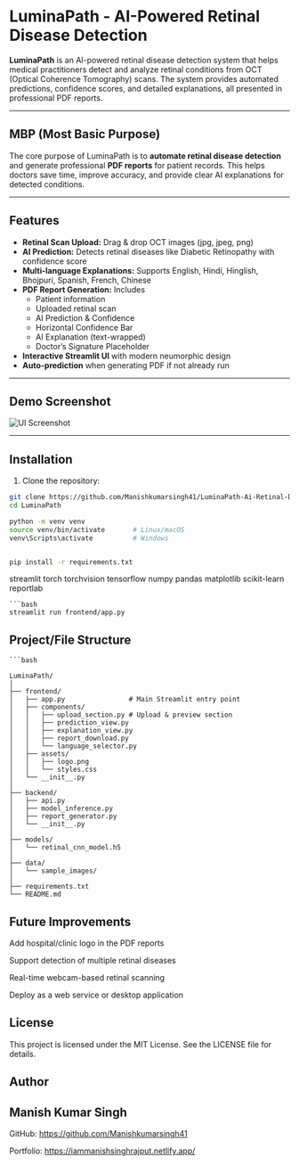 # LuminaPath - AI-Powered Retinal Disease Detection

**LuminaPath** is an AI-powered retinal disease detection system that helps medical practitioners detect and analyze retinal conditions from OCT (Optical Coherence Tomography) scans. The system provides automated predictions, confidence scores, and detailed explanations, all presented in professional PDF reports.

---

## MBP (Most Basic Purpose)

The core purpose of LuminaPath is to **automate retinal disease detection** and generate professional **PDF reports** for patient records. This helps doctors save time, improve accuracy, and provide clear AI explanations for detected conditions.

---

## Features

- **Retinal Scan Upload:** Drag & drop OCT images (jpg, jpeg, png)  
- **AI Prediction:** Detects retinal diseases like Diabetic Retinopathy with confidence score  
- **Multi-language Explanations:** Supports English, Hindi, Hinglish, Bhojpuri, Spanish, French, Chinese  
- **PDF Report Generation:** Includes
  - Patient information  
  - Uploaded retinal scan  
  - AI Prediction & Confidence  
  - Horizontal Confidence Bar  
  - AI Explanation (text-wrapped)  
  - Doctor’s Signature Placeholder  
- **Interactive Streamlit UI** with modern neumorphic design  
- **Auto-prediction** when generating PDF if not already run

---

## Demo Screenshot

![UI Screenshot](path_to_screenshot.png)

---

## Installation

1. Clone the repository:

```bash
git clone https://github.com/Manishkumarsingh41/LuminaPath-Ai-Retinal-Disease-Detection.git
cd LuminaPath


```
```bash 
python -m venv venv
source venv/bin/activate       # Linux/macOS
venv\Scripts\activate          # Windows

```
```bash 

pip install -r requirements.txt

```

streamlit
torch
torchvision
tensorflow
numpy
pandas
matplotlib
scikit-learn
reportlab


```
```bash
streamlit run frontend/app.py

```
## Project/File Structure
```
```bash

LuminaPath/
│
├── frontend/
│   ├── app.py                # Main Streamlit entry point
│   ├── components/
│   │   ├── upload_section.py # Upload & preview section
│   │   ├── prediction_view.py
│   │   ├── explanation_view.py
│   │   ├── report_download.py
│   │   └── language_selector.py
│   ├── assets/
│   │   ├── logo.png
│   │   └── styles.css
│   └── __init__.py
│
├── backend/
│   ├── api.py
│   ├── model_inference.py
│   ├── report_generator.py
│   └── __init__.py
│
├── models/
│   └── retinal_cnn_model.h5
│
├── data/
│   └── sample_images/
│
├── requirements.txt
└── README.md

```

## Future Improvements

Add hospital/clinic logo in the PDF reports

Support detection of multiple retinal diseases

Real-time webcam-based retinal scanning

Deploy as a web service or desktop application

## License

This project is licensed under the MIT License. See the LICENSE file for details.

## Author

## Manish Kumar Singh
GitHub: https://github.com/Manishkumarsingh41

Portfolio: https://iammanishsinghrajput.netlify.app/
